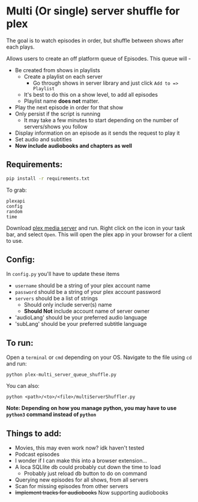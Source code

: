 # Multi (Or single) server shuffle for plex
The goal is to watch episodes in order, but shuffle between shows after each plays.

Allows users to create an off platform queue of Episodes. This queue will -

 - Be created from shows in playlists
 	- Create a playlist on each server
 		- Go through shows in server library and just click `Add to => Playlist`
 	- It's best to do this on a show level, to add all episodes
 	- Playlist name **does not** matter.
 - Play the next episode in order for that show
 - Only persist if the script is running
 	- It may take a few minutes to start depending on the number of servers/shows you follow
 - Display information on an episode as it sends the request to play it
 - Set audio and subtitles
 - **Now include audiobooks and chapters as well**

## Requirements:
```bash
pip install -r requirements.txt
```
To grab:
```
plexapi
config
random
time
```

Download [plex media server](https://www.plex.tv/media-server-downloads/#plex-app) and run. Right click on the icon in your task bar, and select `Open`. This will open the plex app in your browser for a client to use.

## Config:
In `config.py` you'll have to update these items
- `username` should be a string of your plex account name
- `password` should be a string of your plex account password
- `servers` should be a list of strings
	- Should only include server(s) name
	- **Should Not** include account name of server owner
- 'audioLang' should be your preferred audio language
- 'subLang' should be your preferred subtitle language

## To run:
Open a `terminal` or `cmd` depending on your OS. Navigate to the file using `cd` and run:

`python plex-multi_server_queue_shuffle.py`

You can also:

`python <path>/<to>/<file>/multiServerShuffler.py`

**Note: Depending on how you manage python, you may have to use `python3` command instead of `python`**

## Things to add:
 - Movies, this may even work now? idk haven't tested
 - Podcast episodes
 - I wonder if I can make this into a browser extension...
 - A loca SQLlite db could probably cut down the time to load
	- Probably just reload db button to do on command
 - Querying new episodes for all shows, from all servers
 - Scan for missing episodes from other servers
 - ~~Implement tracks for audiobooks~~ Now supporting audiobooks